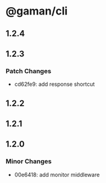 # @gaman/cli

## 1.2.4

## 1.2.3

### Patch Changes

- cd62fe9: add response shortcut

## 1.2.2

## 1.2.1

## 1.2.0

### Minor Changes

- 00e6418: add monitor middleware

